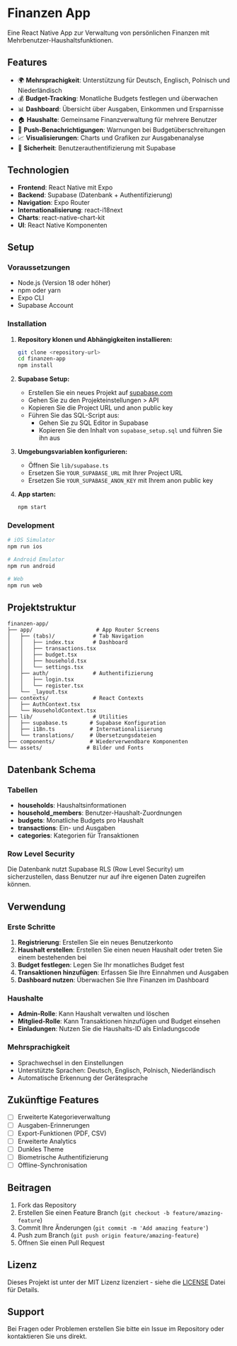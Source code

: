 # Finanzen App

Eine React Native App zur Verwaltung von persönlichen Finanzen mit Mehrbenutzer-Haushaltsfunktionen.

## Features

- 🌍 **Mehrsprachigkeit**: Unterstützung für Deutsch, Englisch, Polnisch und Niederländisch
- 💰 **Budget-Tracking**: Monatliche Budgets festlegen und überwachen
- 📊 **Dashboard**: Übersicht über Ausgaben, Einkommen und Ersparnisse
- 🏠 **Haushalte**: Gemeinsame Finanzverwaltung für mehrere Benutzer
- 📱 **Push-Benachrichtigungen**: Warnungen bei Budgetüberschreitungen
- 📈 **Visualisierungen**: Charts und Grafiken zur Ausgabenanalyse
- 🔐 **Sicherheit**: Benutzerauthentifizierung mit Supabase

## Technologien

- **Frontend**: React Native mit Expo
- **Backend**: Supabase (Datenbank + Authentifizierung)
- **Navigation**: Expo Router
- **Internationalisierung**: react-i18next
- **Charts**: react-native-chart-kit
- **UI**: React Native Komponenten

## Setup

### Voraussetzungen

- Node.js (Version 18 oder höher)
- npm oder yarn
- Expo CLI
- Supabase Account

### Installation

1. **Repository klonen und Abhängigkeiten installieren:**
   ```bash
   git clone <repository-url>
   cd finanzen-app
   npm install
   ```

2. **Supabase Setup:**
   - Erstellen Sie ein neues Projekt auf [supabase.com](https://supabase.com)
   - Gehen Sie zu den Projekteinstellungen > API
   - Kopieren Sie die Project URL und anon public key
   - Führen Sie das SQL-Script aus: 
     - Gehen Sie zu SQL Editor in Supabase
     - Kopieren Sie den Inhalt von `supabase_setup.sql` und führen Sie ihn aus

3. **Umgebungsvariablen konfigurieren:**
   - Öffnen Sie `lib/supabase.ts`
   - Ersetzen Sie `YOUR_SUPABASE_URL` mit Ihrer Project URL
   - Ersetzen Sie `YOUR_SUPABASE_ANON_KEY` mit Ihrem anon public key

4. **App starten:**
   ```bash
   npm start
   ```

### Development

```bash
# iOS Simulator
npm run ios

# Android Emulator
npm run android

# Web
npm run web
```

## Projektstruktur

```
finanzen-app/
├── app/                    # App Router Screens
│   ├── (tabs)/            # Tab Navigation
│   │   ├── index.tsx      # Dashboard
│   │   ├── transactions.tsx
│   │   ├── budget.tsx
│   │   ├── household.tsx
│   │   └── settings.tsx
│   ├── auth/              # Authentifizierung
│   │   ├── login.tsx
│   │   └── register.tsx
│   └── _layout.tsx
├── contexts/              # React Contexts
│   ├── AuthContext.tsx
│   └── HouseholdContext.tsx
├── lib/                   # Utilities
│   ├── supabase.ts       # Supabase Konfiguration
│   ├── i18n.ts           # Internationalisierung
│   └── translations/     # Übersetzungsdateien
├── components/           # Wiederverwendbare Komponenten
└── assets/              # Bilder und Fonts
```

## Datenbank Schema

### Tabellen

- **households**: Haushaltsinformationen
- **household_members**: Benutzer-Haushalt-Zuordnungen
- **budgets**: Monatliche Budgets pro Haushalt
- **transactions**: Ein- und Ausgaben
- **categories**: Kategorien für Transaktionen

### Row Level Security

Die Datenbank nutzt Supabase RLS (Row Level Security) um sicherzustellen, dass Benutzer nur auf ihre eigenen Daten zugreifen können.

## Verwendung

### Erste Schritte

1. **Registrierung**: Erstellen Sie ein neues Benutzerkonto
2. **Haushalt erstellen**: Erstellen Sie einen neuen Haushalt oder treten Sie einem bestehenden bei
3. **Budget festlegen**: Legen Sie Ihr monatliches Budget fest
4. **Transaktionen hinzufügen**: Erfassen Sie Ihre Einnahmen und Ausgaben
5. **Dashboard nutzen**: Überwachen Sie Ihre Finanzen im Dashboard

### Haushalte

- **Admin-Rolle**: Kann Haushalt verwalten und löschen
- **Mitglied-Rolle**: Kann Transaktionen hinzufügen und Budget einsehen
- **Einladungen**: Nutzen Sie die Haushalts-ID als Einladungscode

### Mehrsprachigkeit

- Sprachwechsel in den Einstellungen
- Unterstützte Sprachen: Deutsch, Englisch, Polnisch, Niederländisch
- Automatische Erkennung der Gerätesprache

## Zukünftige Features

- [ ] Erweiterte Kategorieverwaltung
- [ ] Ausgaben-Erinnerungen
- [ ] Export-Funktionen (PDF, CSV)
- [ ] Erweiterte Analytics
- [ ] Dunkles Theme
- [ ] Biometrische Authentifizierung
- [ ] Offline-Synchronisation

## Beitragen

1. Fork das Repository
2. Erstellen Sie einen Feature Branch (`git checkout -b feature/amazing-feature`)
3. Commit Ihre Änderungen (`git commit -m 'Add amazing feature'`)
4. Push zum Branch (`git push origin feature/amazing-feature`)
5. Öffnen Sie einen Pull Request

## Lizenz

Dieses Projekt ist unter der MIT Lizenz lizenziert - siehe die [LICENSE](LICENSE) Datei für Details.

## Support

Bei Fragen oder Problemen erstellen Sie bitte ein Issue im Repository oder kontaktieren Sie uns direkt.